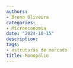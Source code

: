 ```yaml
---
authors:
- Breno Oliveira
categories:
- Microeconomia
date: "2024-10-15"
description: 
tags:
- estruturas de mercado
title: Monopólio
---
```

